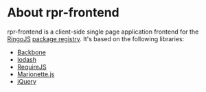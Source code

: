 About rpr-frontend
==================

rpr-frontend is a client-side single page application frontend for the [RingoJS] [package registry]. It's based on the following libraries:

* [Backbone]
* [lodash]
* [RequireJS]
* [Marionette.js]
* [jQuery]

[RingoJS]: http://ringojs.org/
[package registry]: http://packages.ringojs.org/
[Backbone]: http://backbonejs.org/
[lodash]: http://lodash.com/
[RequireJS]: http://requirejs.org/
[Marionette.js]: http://marionettejs.com/
[jQuery]: http://jquery.com/